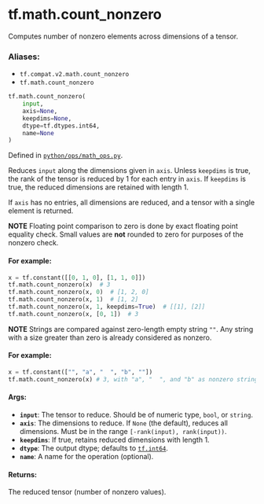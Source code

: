 <div itemscope itemtype="http://developers.google.com/ReferenceObject">
<meta itemprop="name" content="tf.math.count_nonzero" />
<meta itemprop="path" content="Stable" />
</div>

# tf.math.count_nonzero

Computes number of nonzero elements across dimensions of a tensor.

### Aliases:

* `tf.compat.v2.math.count_nonzero`
* `tf.math.count_nonzero`

``` python
tf.math.count_nonzero(
    input,
    axis=None,
    keepdims=None,
    dtype=tf.dtypes.int64,
    name=None
)
```



Defined in [`python/ops/math_ops.py`](/code/stable/tensorflow/python/ops/math_ops.py).

<!-- Placeholder for "Used in" -->

Reduces `input` along the dimensions given in `axis`.
Unless `keepdims` is true, the rank of the tensor is reduced by 1 for each
entry in `axis`. If `keepdims` is true, the reduced dimensions
are retained with length 1.

If `axis` has no entries, all dimensions are reduced, and a
tensor with a single element is returned.

**NOTE** Floating point comparison to zero is done by exact floating point
equality check.  Small values are **not** rounded to zero for purposes of
the nonzero check.

#### For example:



```python
x = tf.constant([[0, 1, 0], [1, 1, 0]])
tf.math.count_nonzero(x)  # 3
tf.math.count_nonzero(x, 0)  # [1, 2, 0]
tf.math.count_nonzero(x, 1)  # [1, 2]
tf.math.count_nonzero(x, 1, keepdims=True)  # [[1], [2]]
tf.math.count_nonzero(x, [0, 1])  # 3
```

**NOTE** Strings are compared against zero-length empty string `""`. Any
string with a size greater than zero is already considered as nonzero.

#### For example:


```python
x = tf.constant(["", "a", "  ", "b", ""])
tf.math.count_nonzero(x) # 3, with "a", "  ", and "b" as nonzero strings.
```

#### Args:


* <b>`input`</b>: The tensor to reduce. Should be of numeric type, `bool`, or `string`.
* <b>`axis`</b>: The dimensions to reduce. If `None` (the default), reduces all
  dimensions. Must be in the range `[-rank(input), rank(input))`.
* <b>`keepdims`</b>: If true, retains reduced dimensions with length 1.
* <b>`dtype`</b>: The output dtype; defaults to <a href="../../tf.md#int64"><code>tf.int64</code></a>.
* <b>`name`</b>: A name for the operation (optional).


#### Returns:

The reduced tensor (number of nonzero values).
